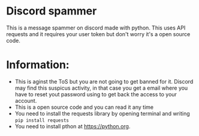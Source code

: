 # Discord spammer
This is a message spammer on discord made with python. This uses API requests and it requires your user token but don't worry it's a open source code.

# Information:
- This is aginst the ToS but you are not going to get banned for it. Discord may find this suspicus activity, in that case you get a email where you have to reset yout password using to get back the access to your account.
- This is a open source code and you can read it any time
- You need to install the requests library by opening terminal and writing ``pip install requests``
- You need to install pthon at https://python.org.
